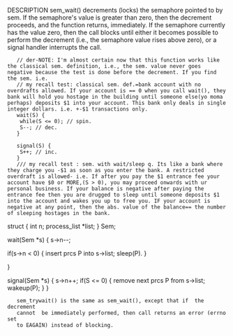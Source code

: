 DESCRIPTION
       sem_wait()  decrements (locks) the semaphore pointed to by sem.  If the
       semaphore's value is greater than zero, then  the  decrement  proceeds,
       and  the function returns, immediately.  If the semaphore currently has
       the value zero, then the call blocks until either it  becomes  possible
       to  perform the decrement (i.e., the semaphore value rises above zero),
       or a signal handler interrupts the call.

       // der-NOTE: I'm almost certain now that this function works like the classical sem. definition, i.e., the sem. value never goes negative because the test is done before the decrement. If you find the sem. i.e.
       // my recall test: classical sem. def.=bank account with no overdrafts allowed. If your account is == 0 when you call wait(), they bank will hold you hostage in the building until someone else(yo moma perhaps) deposits $1 into your account. This bank only deals in single integer dollars. i.e. +-$1 transactions only.
       wait(S) {
        while(S <= 0); // spin.
        S--; // dec.
       }

       signal(S) {
        S++; // inc.
       }
       /// my recall test : sem. with wait/sleep q. Its like a bank where they charge you -$1 as soon as you enter the bank. A restricted overdraft is allowed- i.e. If after you pay the $1 entrance fee your account have $0 or MORE,(S > 0), you may proceed onwards with ur personal business. If your balance is negative after paying the entrance fee then you are drugged to sleep until someone deposits $1 into the account and wakes you up to free you. IF your account is negative at any point, then the abs. value of the balance== the number of sleeping hostages in the bank.

struct {
int n;
process_list *list;
} Sem;

wait(Sem *s) {
s->n--;

if(s->n < 0) {
    insert prcs P into s->list;
    sleep(P).
}

}

signal(Sem *s) {
    s->n++;
    if(S <= 0) {
        remove next prcs P from s->list;
        wakeup(P);
    }
}

       sem_trywait() is the same as sem_wait(), except that if  the  decrement
       cannot  be immediately performed, then call returns an error (errno set
       to EAGAIN) instead of blocking.

